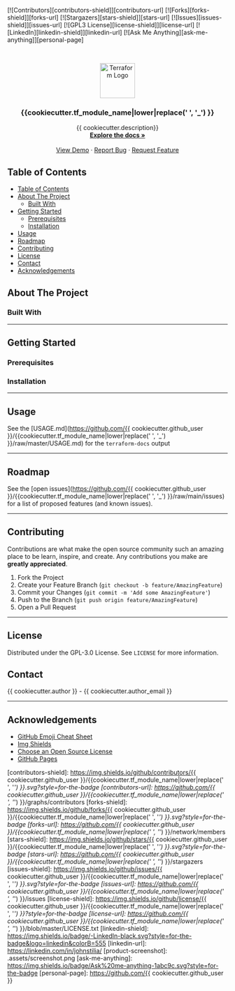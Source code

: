 [![Contributors][contributors-shield]][contributors-url]
[![Forks][forks-shield]][forks-url]
[![Stargazers][stars-shield]][stars-url]
[![Issues][issues-shield]][issues-url]
[![GPL3 License][license-shield]][license-url]
[![LinkedIn][linkedin-shield]][linkedin-url]
[![Ask Me Anything][ask-me-anything]][personal-page]

<!-- PROJECT LOGO -->
<br />
<p align="center">
  <a href="https://github.com/{{ cookiecutter.github_user }}/{{cookiecutter.tf_module_name|lower|replace(' ', '_') }}">
    <img src="https://github.com/{{ cookiecutter.github_user }}/{{cookiecutter.tf_module_name|lower|replace(' ', '_') }}/raw/master/.assets/terraform-logo.png" alt="Terraform Logo" width="80" height="80">

  </a>

<h3 align="center">{{cookiecutter.tf_module_name|lower|replace(' ', '_') }}</h3>

  <p align="center">
    {{ cookiecutter.description}}
    <br />
    <a href="https://github.com/{{ cookiecutter.github_user }}/{{cookiecutter.tf_module_name|lower|replace(' ', '_') }}/blob/master/README.md"><strong>Explore the docs »</strong></a>
    <br />
    <br />
    <a href="https://github.com/{{ cookiecutter.github_user }}/{{cookiecutter.tf_module_name|lower|replace(' ', '_') }}">View Demo</a>
    ·
    <a href="https://github.com/{{ cookiecutter.github_user }}/{{cookiecutter.tf_module_name|lower|replace(' ', '_') }}/issues/new?labels=i%3A+bug&template=1-bug-report.md">Report Bug</a>
    ·
    <a href="https://github.com/{{ cookiecutter.github_user }}/{{cookiecutter.tf_module_name|lower|replace(' ', '_') }}/issues/new?labels=i%3A+enhancement&template=2-feature-request.md">Request Feature</a>
  </p>
</p>

<!-- TABLE OF CONTENTS -->

## Table of Contents

- [Table of Contents](#table-of-contents)
- [About The Project](#about-the-project)
  - [Built With](#built-with)
- [Getting Started](#getting-started)
  - [Prerequisites](#prerequisites)
  - [Installation](#installation)
- [Usage](#usage)
- [Roadmap](#roadmap)
- [Contributing](#contributing)
- [License](#license)
- [Contact](#contact)
- [Acknowledgements](#acknowledgements)

<!-- ABOUT THE PROJECT -->

## About The Project

<!--
There are many great README templates available on GitHub, however, I didn't find one that really suit my needs so I created this enhanced one. I want to create a README template so amazing that it'll be the last one you ever need.

Here's why:

- Your time should be focused on creating something amazing. A project that solves a problem and helps others
- You shouldn't be doing the same tasks over and over like creating a README from scratch
- You should element DRY principles to the rest of your life :smile:

Of course, no one template will serve all projects since your needs may be different. So I'll be adding more in the near future. You may also suggest changes by forking this repo and creating a pull request or opening an issue.

A list of commonly used resources that I find helpful are listed in the acknowledgements.
-->

### Built With

<!--
This section should list any major frameworks that you built your project using. Leave any add-ons/plugins for the acknowledgements section. Here are a few examples.

- [Bootstrap](https://getbootstrap.com)
- [JQuery](https://jquery.com)
- [Laravel](https://laravel.com)
-->

---

<!-- GETTING STARTED -->

## Getting Started

<!--
This is an example of how you may give instructions on setting up your project locally.
To get a local copy up and running follow these simple example steps.
-->

### Prerequisites

<!--

This is an example of how to list things you need to use the software and how to install them.

- npm

```sh
npm install npm@latest -g
```
-->

### Installation

<!--
1. Get a free API Key at [https://example.com](https://example.com)
2. Clone the repo

```sh
git clone https://github.com/your_username_/Project-Name.git
```

3. Install NPM packages

```sh
npm install
```

4. Enter your API in `config.js`

```JS
const API_KEY = 'ENTER YOUR API';
```
-->

---

<!-- USAGE EXAMPLES -->

## Usage

See the [USAGE.md](https://github.com/{{ cookiecutter.github_user }}/{{cookiecutter.tf_module_name|lower|replace(' ', '_') }}/raw/master/USAGE.md) for the `terraform-docs` output

<!--
Use this space to show useful examples of how a project can be used. Additional screenshots, code examples and demos work well in this space. You may also link to more resources.

_For more examples, please refer to the [Documentation](https://example.com)_
-->

---

<!-- ROADMAP -->

## Roadmap

See the [open issues](https://github.com/{{ cookiecutter.github_user }}/{{cookiecutter.tf_module_name|lower|replace(' ', '_') }}/raw/main/issues) for a list of proposed features (and known issues).

---

<!-- CONTRIBUTING -->

## Contributing

Contributions are what make the open source community such an amazing place to be learn, inspire, and create. Any contributions you make are **greatly appreciated**.

1. Fork the Project
2. Create your Feature Branch (`git checkout -b feature/AmazingFeature`)
3. Commit your Changes (`git commit -m 'Add some AmazingFeature'`)
4. Push to the Branch (`git push origin feature/AmazingFeature`)
5. Open a Pull Request

---

<!-- LICENSE -->

## License

Distributed under the GPL-3.0 License. See `LICENSE` for more information.

<!-- CONTACT -->

## Contact

{{ cookiecutter.author }} - {{ cookiecutter.author_email }}

---

<!-- ACKNOWLEDGEMENTS -->

## Acknowledgements

- [GitHub Emoji Cheat Sheet](https://www.webpagefx.com/tools/emoji-cheat-sheet)
- [Img Shields](https://shields.io)
- [Choose an Open Source License](https://choosealicense.com)
- [GitHub Pages](https://pages.github.com)

<!-- MARKDOWN LINKS & IMAGES -->
<!-- https://www.markdownguide.org/basic-syntax/#reference-style-links -->

[contributors-shield]: https://img.shields.io/github/contributors/{{ cookiecutter.github_user }}/{{cookiecutter.tf_module_name|lower|replace(' ', '_') }}.svg?style=for-the-badge
[contributors-url]: https://github.com/{{ cookiecutter.github_user }}/{{cookiecutter.tf_module_name|lower|replace(' ', '_') }}/graphs/contributors
[forks-shield]: https://img.shields.io/github/forks/{{ cookiecutter.github_user }}/{{cookiecutter.tf_module_name|lower|replace(' ', '_') }}.svg?style=for-the-badge
[forks-url]: https://github.com/{{ cookiecutter.github_user }}/{{cookiecutter.tf_module_name|lower|replace(' ', '_') }}/network/members
[stars-shield]: https://img.shields.io/github/stars/{{ cookiecutter.github_user }}/{{cookiecutter.tf_module_name|lower|replace(' ', '_') }}.svg?style=for-the-badge
[stars-url]: https://github.com/{{ cookiecutter.github_user }}/{{cookiecutter.tf_module_name|lower|replace(' ', '_') }}/stargazers
[issues-shield]: https://img.shields.io/github/issues/{{ cookiecutter.github_user }}/{{cookiecutter.tf_module_name|lower|replace(' ', '_') }}.svg?style=for-the-badge
[issues-url]: https://github.com/{{ cookiecutter.github_user }}/{{cookiecutter.tf_module_name|lower|replace(' ', '_') }}/issues
[license-shield]: https://img.shields.io/github/license/{{ cookiecutter.github_user }}/{{cookiecutter.tf_module_name|lower|replace(' ', '_') }}?style=for-the-badge
[license-url]: https://github.com/{{ cookiecutter.github_user }}/{{cookiecutter.tf_module_name|lower|replace(' ', '_') }}/blob/master/LICENSE.txt
[linkedin-shield]: https://img.shields.io/badge/-LinkedIn-black.svg?style=for-the-badge&logo=linkedin&colorB=555
[linkedin-url]: https://linkedin.com/in/johnstilia/
[product-screenshot]: .assets/screenshot.png
[ask-me-anything]: https://img.shields.io/badge/Ask%20me-anything-1abc9c.svg?style=for-the-badge
[personal-page]: https://github.com/{{ cookiecutter.github_user }}
